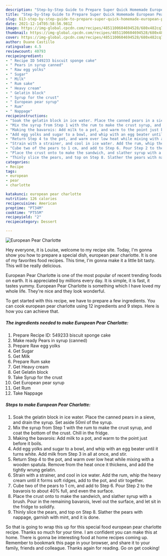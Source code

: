 ```yaml
---
description: "Step-by-Step Guide to Prepare Super Quick Homemade European Pear Charlotte"
title: "Step-by-Step Guide to Prepare Super Quick Homemade European Pear Charlotte"
slug: 613-step-by-step-guide-to-prepare-super-quick-homemade-european-pear-charlotte
date: 2021-12-14T05:58:56.981Z
image: https://img-global.cpcdn.com/recipes/4851100604694528/680x482cq70/european-pear-charlotte-recipe-main-photo.jpg
thumbnail: https://img-global.cpcdn.com/recipes/4851100604694528/680x482cq70/european-pear-charlotte-recipe-main-photo.jpg
cover: https://img-global.cpcdn.com/recipes/4851100604694528/680x482cq70/european-pear-charlotte-recipe-main-photo.jpg
author: Duane Castillo
ratingvalue: 4.5
reviewcount: 40793
recipeingredient:
- " Recipe ID 549233 biscuit sponge cake"
- " Pears in syrup canned"
- " Raw egg yolks"
- " Sugar"
- " Milk"
- " Rum sake"
- " Heavy cream"
- " Gelatin block"
- " Syrup for the crust"
- " European pear syrup"
- " Rum"
- " Nappage"
recipeinstructions:
- "Soak the gelatin block in ice water. Place the canned pears in a sieve, and drain the syrup. Set aside 50ml of the syrup."
- "Mix the syrup from Step 1 with the rum to make the crust syrup, and coat the bottom of the crust. Chill in the fridge."
- "Making the bavarois: Add milk to a pot, and warm to the point just before it boils."
- "Add egg yolks and sugar to a bowl, and whip with an egg beater until it turns white. Add milk from Step 3 in all at once, and stir."
- "Return Step 4 to the pot, and warm over low heat while mixing with a wooden spatula. Remove from the heat once it thickens, and add the tightly wrung gelatin."
- "Strain with a strainer, and cool in ice water. Add the rum, whip the heavy cream until it forms soft ridges, add to the pot, and stir together."
- "Cube two of the pears to 1 cm, and add to Step 6. Pour Step 2 to the bavarois to about 40% full, and even the surface."
- "Place the crust onto to make the sandwich, and slather syrup with a brush. Pour in the remaining bavarois, level out the surface, and let sit in the fridge to solidify."
- "Thinly slice the pears, and top on Step 8. Slather the pears with nappage, garnish with mint, and it is done."
categories:
- Recipe
tags:
- european
- pear
- charlotte

katakunci: european pear charlotte 
nutrition: 126 calories
recipecuisine: American
preptime: "PT34M"
cooktime: "PT55M"
recipeyield: "2"
recipecategory: Dessert

---
```



![European Pear Charlotte](https://img-global.cpcdn.com/recipes/4851100604694528/680x482cq70/european-pear-charlotte-recipe-main-photo.jpg)

Hey everyone, it is Louise, welcome to my recipe site. Today, I'm gonna show you how to prepare a special dish, european pear charlotte. It is one of my favorites food recipes. This time, I'm gonna make it a little bit tasty. This will be really delicious.



European Pear Charlotte is one of the most popular of recent trending foods on earth. It is appreciated by millions every day. It is simple, it is fast, it tastes yummy. European Pear Charlotte is something which I have loved my whole life. They're nice and they look wonderful.


To get started with this recipe, we have to prepare a few ingredients. You can cook european pear charlotte using 12 ingredients and 9 steps. Here is how you can achieve that.

<!--inarticleads1-->

##### The ingredients needed to make European Pear Charlotte:

1. Prepare  Recipe ID: 549233 biscuit sponge cake
1. Make ready  Pears in syrup (canned)
1. Prepare  Raw egg yolks
1. Get  Sugar
1. Get  Milk
1. Prepare  Rum sake
1. Get  Heavy cream
1. Get  Gelatin block
1. Take  Syrup for the crust
1. Get  European pear syrup
1. Get  Rum
1. Take  Nappage




<!--inarticleads2-->

##### Steps to make European Pear Charlotte:

1. Soak the gelatin block in ice water. Place the canned pears in a sieve, and drain the syrup. Set aside 50ml of the syrup.
1. Mix the syrup from Step 1 with the rum to make the crust syrup, and coat the bottom of the crust. Chill in the fridge.
1. Making the bavarois: Add milk to a pot, and warm to the point just before it boils.
1. Add egg yolks and sugar to a bowl, and whip with an egg beater until it turns white. Add milk from Step 3 in all at once, and stir.
1. Return Step 4 to the pot, and warm over low heat while mixing with a wooden spatula. Remove from the heat once it thickens, and add the tightly wrung gelatin.
1. Strain with a strainer, and cool in ice water. Add the rum, whip the heavy cream until it forms soft ridges, add to the pot, and stir together.
1. Cube two of the pears to 1 cm, and add to Step 6. Pour Step 2 to the bavarois to about 40% full, and even the surface.
1. Place the crust onto to make the sandwich, and slather syrup with a brush. Pour in the remaining bavarois, level out the surface, and let sit in the fridge to solidify.
1. Thinly slice the pears, and top on Step 8. Slather the pears with nappage, garnish with mint, and it is done.




So that is going to wrap this up for this special food european pear charlotte recipe. Thanks so much for your time. I am confident you can make this at home. There is gonna be interesting food at home recipes coming up. Remember to bookmark this page in your browser, and share it to your family, friends and colleague. Thanks again for reading. Go on get cooking!
